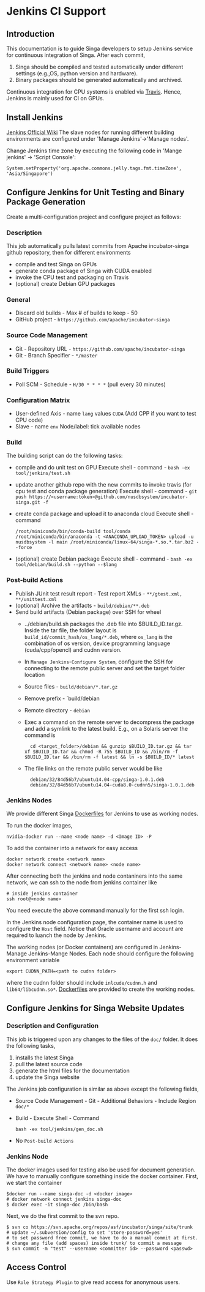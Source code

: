 # Jenkins CI Support

## Introduction
This documentation is to guide Singa developers to setup Jenkins service for continuous integration of Singa. After each commit,
1. Singa should be compiled and tested automatically under different settings (e.g.,OS, python version and hardware).
2. Binary packages should be generated automatically and archived.

Continuous integration for CPU systems is enabled via [Travis](../travis).
Hence, Jenkins is mainly used for CI on GPUs.

## Install Jenkins
[Jenkins Official Wiki](https://wiki.jenkins-ci.org/display/JENKINS/Installing+Jenkins)
The slave nodes for running different building environments are configured under 'Manage Jenkins'->'Manage nodes'.

Change Jenkins time zone by executing the following code in 'Mange jenkins' -> 'Script Console':

    System.setProperty('org.apache.commons.jelly.tags.fmt.timeZone', 'Asia/Singapore')

## Configure Jenkins for Unit Testing and Binary Package Generation
Create a multi-configuration project and configure project as follows:

### Description
This job automatically pulls latest commits from Apache incubator-singa github repository, then for different environments

* compile and test Singa on GPUs
* generate conda package of Singa with CUDA enabled
* invoke the CPU test and packaging on Travis
* (optional) create Debian GPU packages

### General
  * Discard old builds - Max # of builds to keep - 50
  * GitHub project - ``https://github.com/apache/incubator-singa``

### Source Code Management
  * Git - Repository URL - ``https://github.com/apache/incubator-singa``
  * Git - Branch Specifier - ``*/master``

### Build Triggers
  * Poll SCM - Schedule - ``H/30 * * * *`` (pull every 30 minutes)

### Configuration Matrix
  * User-defined Axis - name ``lang`` values ``CUDA`` (Add CPP if you want to test CPU code)
  * Slave - name ``env`` Node/label: tick available nodes

### Build
The building script can do the following tasks:

  * compile and do unit test on GPU
    Execute shell - command - ``bash -ex tool/jenkins/test.sh``

  * update another github repo with the new commits to invoke travis (for cpu test and conda package generation)
    Execute shell - command - ``git push https://<username:token>@github.com/nusdbsystem/incubator-singa.git -f``

  * create conda package and upload it to anaconda cloud
    Execute shell - command 

        /root/miniconda/bin/conda-build tool/conda
        /root/miniconda/bin/anaconda -t <ANACONDA_UPLOAD_TOKEN> upload -u nusdbsystem -l main /root/miniconda/linux-64/singa-*.so.*.tar.bz2 --force

  * (optional) create Debian package
    Execute shell - command - ``bash -ex tool/debian/build.sh --python --$lang``

### Post-build Actions
  * Publish JUnit test result report - Test report XMLs - ``**/gtest.xml, **/unittest.xml``
  * (optional) Archive the artifacts - ``build/debian/**.deb``
  * Send build artifacts (Debian package) over SSH for wheel
    * ../debian/build.sh packages the .deb file into $BUILD_ID.tar.gz. Inside the tar file,
      the folder layout is `build_id/commit_hash/os_lang/*.deb`, where `os_lang` is the combination of os version, device programming language (cuda/cpp/opencl) and cudnn version.
    * In `Manage Jenkins`-`Configure System`, configure the SSH for connecting to the remote public server and set the target folder location
    * Source files - `build/debian/*.tar.gz`
    * Remove prefix - `build/debian
    * Remote directory - `debian`
    * Exec a command on the remote server to decompress the package and add a symlink to the latest build. E.g., on a Solaris server the command is

            cd <target_folder>/debian && gunzip $BUILD_ID.tar.gz && tar xf $BUILD_ID.tar && chmod -R 755 $BUILD_ID && /bin/rm -f $BUILD_ID.tar && /bin/rm -f latest && ln -s $BUILD_ID/* latest

    * The file links on the remote public server would be like

            debian/32/84d56b7/ubuntu14.04-cpp/singa-1.0.1.deb
            debian/32/84d56b7/ubuntu14.04-cuda8.0-cudnn5/singa-1.0.1.deb

### Jenkins Nodes

We provide different Singa [Dockerfiles](../docker/README.md) for Jenkins to use as working nodes.

To run the docker images,

    nvidia-docker run --name <node name> -d <Image ID> -P

To add the container into a network for easy access

    docker network create <network name>
    docker network connect <network name> <node name>

After connecting both the jenkins and node contaniners into the same network, we can ssh to the node from jenkins container like


    # inside jenkins container
    ssh root@<node name>

You need execute the above command manually for the first ssh login.

In the Jenkins node configuration page, the container name is used to configure the `Host` field.
Notice that Oracle username and account are required to luanch the node by Jenkins.

The working nodes (or Docker containers) are configured in Jenkins-Manage Jenkins-Mange Nodes.
Each node should configure the following environment variable

    export CUDNN_PATH=<path to cudnn folder>

where the cudnn folder should include `inlcude/cudnn.h` and `lib64/libcudnn.so*`. [Dockerfiles](../docker/README.md) are provided to create the working nodes.

## Configure Jenkins for Singa Website Updates

### Description and Configuration

This job is triggered upon any changes to the files of the `doc/` folder.
It does the following tasks,

1. installs the latest Singa
2. pull the latest source code
3. generate the html files for the documentation
4. update the Singa website

The Jenkins job configuration is similar as above except the following fields,

* Source Code Management - Git - Additional Behaviors - Include Region `doc/*`
* Build - Execute Shell - Command 

      bash -ex tool/jenkins/gen_doc.sh

* No `Post-build Actions`

### Jenkins Node

The docker images used for testing also be used for document generation.
We have to manually configure something inside the docker container.
First, we start the container 

    $docker run --name singa-doc -d <docker image>
    # docker network connect jenkins singa-doc
    $ docker exec -it singa-doc /bin/bash
    
Next, we do the first commit to the svn repo.

    $ svn co https://svn.apache.org/repos/asf/incubator/singa/site/trunk
    # update ~/.subversion/config to set 'store-password=yes'
    # to set password free commit, we have to do a manual commit at first.
    # change any file (add spaces) inside trunk/ to commit a message
    $ svn commit -m "test" --username <committer id> --password <passwd>

## Access Control
Use `Role Strategy Plugin` to give read access for anonymous users.
